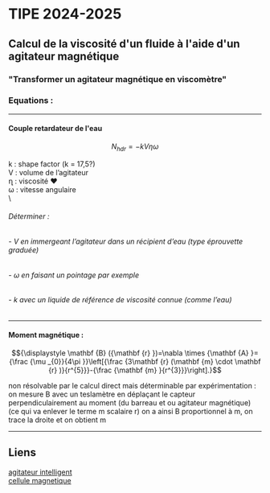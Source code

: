 # TIPE 2024-2025

## Calcul de la viscosité d'un fluide à l'aide d'un agitateur magnétique
### "Transformer un agitateur magnétique en viscomètre"

### Equations : 
***
#### Couple retardateur de l'eau
$$N_{hdr} = -kV\eta\omega$$

k : shape factor (k = 17,5?) <br>
V : volume de l’agitateur  <br>
ղ : viscosité ♥  <br>
ω : vitesse angulaire
\
\
###### Déterminer : 
###### - V en immergeant l’agitateur dans un récipient d’eau (type éprouvette graduée)
###### - ω en faisant un pointage par exemple
###### - k avec un liquide de référence de viscosité connue (comme l’eau)

***
#### Moment magnétique :
$${\displaystyle \mathbf {B} ({\mathbf {r} })=\nabla \times {\mathbf {A} }={\frac {\mu _{0}}{4\pi }}\left[{\frac {3\mathbf {r} (\mathbf {m} \cdot \mathbf {r} )}{r^{5}}}-{\frac {\mathbf {m} }{r^{3}}}\right].}$$

non résolvable par le calcul direct mais déterminable par expérimentation : 
on mesure B avec un teslamètre en déplaçant le capteur perpendiculairement au moment (du barreau et ou agitateur magnétique) (ce qui va enlever le terme m scalaire r) on a ainsi B proportionnel à m, on trace la droite et on obtient m

***
## Liens

[agitateur intelligent](https://wrap.warwick.ac.uk/id/eprint/184482/1/WRAP-real-time-rheological-monitoring-smart-stirrer-2024.pdf)
 <br>[cellule magnetique](https://www.cell.com/action/showPdf?pii=S0006-3495%2887%2983243-5)
